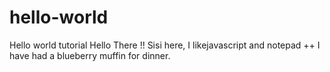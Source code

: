 # hello-world
Hello world tutorial
Hello There !!
Sisi here, I likejavascript and notepad ++
I have had a blueberry muffin for dinner.
